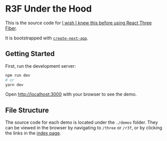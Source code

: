 # R3F Under the Hood

This is the source code for [I wish I knew this before using React Three Fiber](https://youtu.be/DPl34H2ISsk).

It is bootstrapped with [`create-next-app`](https://github.com/vercel/next.js/tree/canary/packages/create-next-app).

## Getting Started

First, run the development server:

```bash
npm run dev
# or
yarn dev
```

Open [http://localhost:3000](http://localhost:3000) with your browser to see the demo.

## File Structure

The source code for each demo is located under the `./demos` folder. They can be viewed in the browser by navigating to `/three` or `/r3f`, or by clicking the links in the [index page](http://localhost:3000).
